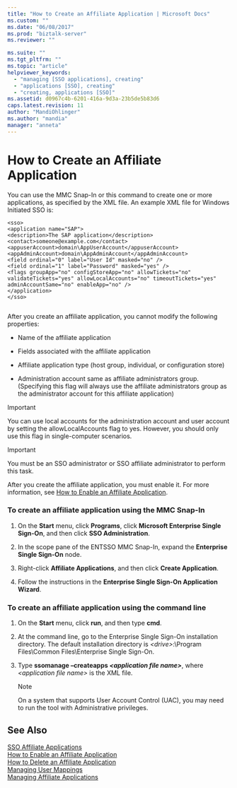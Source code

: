 ```yaml
---
title: "How to Create an Affiliate Application | Microsoft Docs"
ms.custom: ""
ms.date: "06/08/2017"
ms.prod: "biztalk-server"
ms.reviewer: ""

ms.suite: ""
ms.tgt_pltfrm: ""
ms.topic: "article"
helpviewer_keywords: 
  - "managing [SSO applications], creating"
  - "applications [SSO], creating"
  - "creating, applications [SSO]"
ms.assetid: d0967c4b-6201-416a-9d3a-23b5de5b83d6
caps.latest.revision: 11
author: "MandiOhlinger"
ms.author: "mandia"
manager: "anneta"
---
```

# How to Create an Affiliate Application
You can use the MMC Snap-In or this command to create one or more applications, as specified by the XML file. An example XML file for Windows Initiated SSO is:  
  
```  
<sso>  
<application name="SAP">  
<description>The SAP application</description>   
<contact>someone@example.com</contact>   
<appuserAccount>domain\AppUserAccount</appuserAccount>   
<appAdminAccount>domain\AppAdminAccount</appAdminAccount>   
<field ordinal="0" label="User Id" masked="no" />   
<field ordinal="1" label="Password" masked="yes" />   
<flags groupApp="no" configStoreApp="no" allowTickets="no" validateTickets="yes" allowLocalAccounts="no" timeoutTickets="yes" adminAccountSame="no" enableApp="no" />  
</application>  
</sso>  
  
```  
  
 After you create an affiliate application, you cannot modify the following properties:  
  
-   Name of the affiliate application  
  
-   Fields associated with the affiliate application  
  
-   Affiliate application type (host group, individual, or configuration store)  
  
-   Administration account same as affiliate administrators group. (Specifying this flag will always use the affiliate administrators group as the administrator account for this affiliate application)  
  
> [!IMPORTANT]
>  You can use local accounts for the administration account and user account by setting the allowLocalAccounts flag to yes. However, you should only use this flag in single-computer scenarios.  
  
> [!IMPORTANT]
>  You must be an SSO administrator or SSO affiliate administrator to perform this task.  
  
 After you create the affiliate application, you must enable it. For more information, see [How to Enable an Affiliate Application](../core/how-to-enable-an-affiliate-application.md).  
  
### To create an affiliate application using the MMC Snap-In  
  
1.  On the **Start** menu, click **Programs**, click **Microsoft Enterprise Single Sign-On**, and then click **SSO Administration**.  
  
2.  In the scope pane of the ENTSSO MMC Snap-In, expand the **Enterprise Single Sign-On** node.  
  
3.  Right-click **Affiliate Applications**, and then click **Create Application**.  
  
4.  Follow the instructions in the **Enterprise Single Sign-On Application Wizard**.  
  
### To create an affiliate application using the command line  
  
1.  On the **Start** menu, click **run**, and then type **cmd**.  
  
2.  At the command line, go to the Enterprise Single Sign-On installation directory. The default installation directory is *\<drive\>*:\Program Files\Common Files\Enterprise Single Sign-On.  
  
3.  Type **ssomanage –createapps *\<application file name\>***, where *\<application file name\>* is the XML file.  
  
    > [!NOTE]
    >  On a system that supports User Account Control (UAC), you may need to run the tool with Administrative privileges.  
  
## See Also  
 [SSO Affiliate Applications](../core/sso-affiliate-applications.md)   
 [How to Enable an Affiliate Application](../core/how-to-enable-an-affiliate-application.md)   
 [How to Delete an Affiliate Application](../core/how-to-delete-an-affiliate-application.md)   
 [Managing User Mappings](../core/managing-user-mappings.md)   
 [Managing Affiliate Applications](../core/managing-affiliate-applications.md)